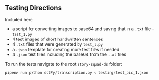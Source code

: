 ## Testing Directions

Included here:

- a script for converting images to base64 and saving that in a `.txt` file - `test_1.py`
- 4 test images of short handwritten sentences
- 4 `.txt` files that were generated by `test_1.py`
- a `.json` template for creating more test files if needed
- 4 `.json` test files including the base64 from the `.txt` files

To run the tests navigate to the root `story-squad-ds` folder:

```python
pipenv run python dotPy/transcription.py < testing/test_pic_1.json
```

